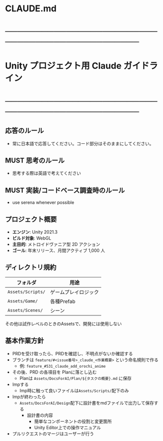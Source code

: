 # CLAUDE.md
# ───────────────────────────────────────────────
# Unity プロジェクト用 Claude ガイドライン
# ───────────────────────────────────────────────

## 応答のルール
- 常に日本語で応答してください。コード部分はそのままにしてください。

## **MUST** 思考のルール
- 思考する際は英語で考えてください

## **MUST** 実装/コードベース調査時のルール
- use serena whenever possible

## プロジェクト概要
- **エンジン**: Unity 2021.3
- **ビルド対象**: WebGL
- **主目的**: メトロイドヴァニア型 2D アクション
- **ゴール**: 年末リリース、月間アクティブ 1,000 人

## ディレクトリ規約
| フォルダ | 用途 |
| -------- | ---- |
| `Assets/Scripts/` | ゲームプレイロジック |
| `Assets/Game/` | 各種Prefab |
| `Assets/Scenes/` | シーン |

その他は試作レベルのときのAssetsで、開発には使用しない

## 基本作業方針

- PRDを受け取ったら、PRDを確認し、不明点がないか確認する
- ブランチは `feature/#<issue番号>_claude_<作業概要>` という命名規則で作る
  - 例: `feature_#531_claude_add_orochi_anime`
- その後、PRD の各項目を Planに落とし込む
  - Planは `Assets/DocsForAI/Plan/${タスクの概要}.md` に保存
- Impする
  - Imp時に触って良いファイルは`Assets/Scripts/`配下のみ
- Impが終わったら
  - `Assets/DocsForAI/Design`配下に設計書をmdファイルで出力して保存する
    - 設計書の内容
      - 簡単なコンポーネントの役割と変更箇所
      - Unity Editor上での操作マニュアル
- プルリクエストのマージはユーザーが行う
